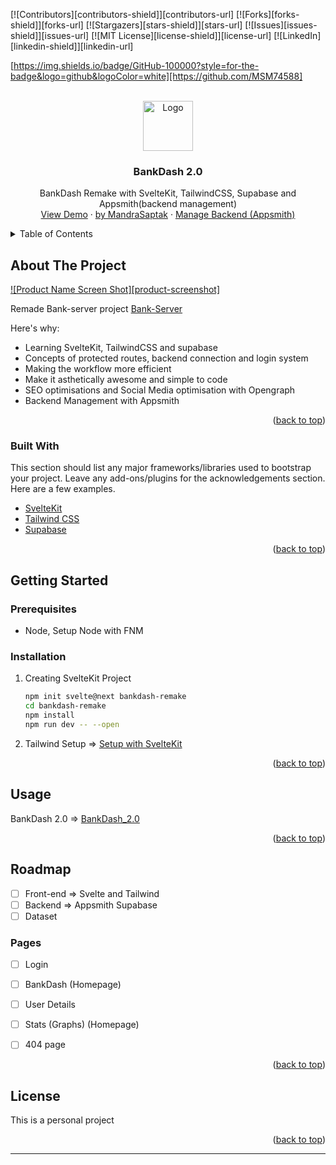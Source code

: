 
<div id="top"></div>
<!--
*** Thanks for checking out the Best-README-Template. If you have a suggestion
*** that would make this better, please fork the repo and create a pull request
*** or simply open an issue with the tag "enhancement".
*** Don't forget to give the project a star!
*** Thanks again! Now go create something AMAZING! :D
-->



<!-- PROJECT SHIELDS -->
<!--
*** I'm using markdown "reference style" links for readability.
*** Reference links are enclosed in brackets [ ] instead of parentheses ( ).
*** See the bottom of this document for the declaration of the reference variables
*** for contributors-url, forks-url, etc. This is an optional, concise syntax you may use.
*** https://www.markdownguide.org/basic-syntax/#reference-style-links
-->
[![Contributors][contributors-shield]][contributors-url]
[![Forks][forks-shield]][forks-url]
[![Stargazers][stars-shield]][stars-url]
[![Issues][issues-shield]][issues-url]
[![MIT License][license-shield]][license-url]
[![LinkedIn][linkedin-shield]][linkedin-url]

[https://img.shields.io/badge/GitHub-100000?style=for-the-badge&logo=github&logoColor=white][https://github.com/MSM74588]


<!-- PROJECT LOGO -->
<br />
<div align="center">
  <a href="#">
    <img src="https://cdn-icons.flaticon.com/png/512/3417/premium/3417892.png?token=exp=1643520398~hmac=829ae3af6cacda0786302899fd2f37fc" alt="Logo" width="80" height="80">
  </a>

  <h3 align="center">BankDash 2.0</h3>

  <p align="center">
    BankDash Remake with SvelteKit, TailwindCSS, Supabase and Appsmith(backend management)
    <br />
    <a href="https://github.com/othneildrew/Best-README-Template">View Demo</a>
    ·
    <a href="https://mandrasaptak.tech">by MandraSaptak</a>
    ·
    <a href="https://mandrasaptak.tech">Manage Backend (Appsmith)</a>
  </p>
</div>



<!-- TABLE OF CONTENTS -->
<details>
  <summary>Table of Contents</summary>
  <ol>
    <li>
      <a href="#about-the-project">About The Project</a>
      <ul>
        <li><a href="#built-with">Built With</a></li>
      </ul>
    </li>
    <li>
      <a href="#getting-started">Getting Started</a>
      <ul>
        <li><a href="#prerequisites">Prerequisites</a></li>
        <li><a href="#installation">Installation</a></li>
      </ul>
    </li>
    <li><a href="#usage">Usage</a></li>
    <li><a href="#roadmap">Roadmap</a></li>
    <li><a href="#contributing">Contributing</a></li>
    <li><a href="#license">License</a></li>
    <li><a href="#contact">Contact</a></li>
    <li><a href="#acknowledgments">Acknowledgments</a></li>
  </ol>
</details>



<!-- ABOUT THE PROJECT -->
## About The Project

[![Product Name Screen Shot][product-screenshot]](https://example.com)

Remade Bank-server project [Bank-Server](https://school-team-12.github.io/Bank-server/front-end/)

Here's why:
* Learning SvelteKit, TailwindCSS and supabase
* Concepts of protected routes, backend connection and login system
* Making the workflow more efficient
* Make it asthetically awesome and simple to code
* SEO optimisations and Social Media optimisation with Opengraph
* Backend Management with Appsmith


<p align="right">(<a href="#top">back to top</a>)</p>



### Built With

This section should list any major frameworks/libraries used to bootstrap your project. Leave any add-ons/plugins for the acknowledgements section. Here are a few examples.

* [SvelteKit](https://kit.svelte.dev/)
* [Tailwind CSS](https://tailwindcss.com/)
* [Supabase](https://supabase.com/)


<p align="right">(<a href="#top">back to top</a>)</p>



<!-- GETTING STARTED -->
## Getting Started

### Prerequisites

* Node, Setup Node with FNM

### Installation

1. Creating SvelteKit Project
    ```sh
    npm init svelte@next bankdash-remake
    cd bankdash-remake
    npm install
    npm run dev -- --open
    ```

2. Tailwind Setup => [Setup with SvelteKit](https://tailwindcss.com/docs/guides/sveltekit)

<p align="right">(<a href="#top">back to top</a>)</p>



<!-- USAGE EXAMPLES -->
## Usage

BankDash 2.0 => [BankDash_2.0](https://mandrasaptak.tech)

<p align="right">(<a href="#top">back to top</a>)</p>



<!-- ROADMAP -->
## Roadmap

- [ ] Front-end => Svelte and Tailwind
- [ ] Backend => Appsmith Supabase
- [ ] Dataset

### Pages
- [ ] Login
- [ ] BankDash (Homepage)
- [ ] User Details
- [ ] Stats (Graphs) (Homepage)
- [ ] 404 page



<p align="right">(<a href="#top">back to top</a>)</p>



<!-- LICENSE -->
## License

This is a personal project

<p align="right">(<a href="#top">back to top</a>)</p>

---